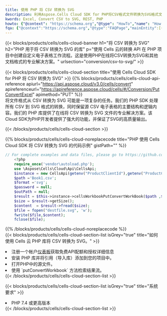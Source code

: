 ```yaml
---
title: 使用 PHP 将 CSV 转换为 SVG
description: 利用Aspose.Cells Cloud SDK for PHP将CSV格式文件转换为SVG格式文件。
kwords: Excel, Convert CSV to SVG, REST, PHP
howto: {"@context": "https://schema.org","@type": "HowTo","name": "How to convert CSV to SVG using the Cells Cloud PHP library.","description": "How to convert CSV to SVG using the Cells Cloud PHP library.","image": {"@type": "ImageObject"},"url": "/php/conversion/csv-to-svg/","step": [{ "@type": "HowToStep","name": "How to convert CSV to SVG using the Cells Cloud PHP library. step 1", "image": {"@type": "ImageObject",},"url": "/php/conversion/csv-to-svg/","text": "Register an account at <a href='https://dashboard.aspose.cloud/'>Dashboard</a> to get free API quota & authorization details",},{ "@type": "HowToStep","name": "How to convert CSV to SVG using the Cells Cloud PHP library. step 1", "image": {"@type": "ImageObject",},"url": "/php/conversion/csv-to-svg/","text": "Install PHP library and add the reference (import the library) to your project.",},{ "@type": "HowToStep","name": "How to convert CSV to SVG using the Cells Cloud PHP library. step 1", "image": {"@type": "ImageObject",},"url": "/php/conversion/csv-to-svg/","text": "Open the source file in PHP.",},{ "@type": "HowToStep","name": "How to convert CSV to SVG using the Cells Cloud PHP library. step 1", "image": {"@type": "ImageObject",},"url": "/php/conversion/csv-to-svg/","text": "Use the `putConvertWorkbook` method to retrieve the resulting stream.",}, ],"supply": {"@type": "HowToSupply","name": "document"},"tool": [{"@type": "HowToTool","name": "phpstorm, Visual Studio Code, Eclipse"},{"@type": "HowToTool","name": "Aspose Cells"}],"totalTime": "PT6M"}
fqa: {"@context":"https://schema.org","@type":"FAQPage","mainEntity":[{"@type":"Question","name":"Why convert file formats in C# using REST API?","acceptedAnswer":{"@type":"Answer","text":"Documents are encoded in many ways, and some files may be incompatible with the software you use. To open and read such files, just convert them to appropriate file formats.<br/><ol><li>Install .NET SDK and add the reference (import the library) to your project.</li><li>Open the source file in C# using REST API.</li><li>Call the PutConvertWorkbookRequest() method, passing an output filename with required extension.</li><li>Get the result of conversion as a separate file.</li></ol>"}},{"@type":"Question","name":"What file formats can I convert with your C# library?","acceptedAnswer":{"@type":"Answer","text":"We support a variety of file formats for conversion using .NET library, including XLSX, Excel, xls , PDF, CSV, HTML, Markdown, XML, PNG, JPG, TIFF, Json, TXT and many more."}},{"@type":"Question","name":"What is the maximum allowed file size for conversion using this .NET library?","acceptedAnswer":{"@type":"Answer","text":"There are no file size limits for format conversions using .NET library."}}]}
---
```

{{< blocks/products/cells/cells-cloud-banner h1="将 CSV 转换为 SVG" h2="PHP 用于将 CSV 转换为 SVG 的库" p="使用 Cells 云的转换 API 在 PHP 项目中创建自定义电子表格工作流程。这是使用PHP在线将CSV转换为SVG和其他文档格式的专业解决方案。" urlsection="conversion/csv-to-svg/" >}}

{{< blocks/products/cells/cells-cloud-section title="使用 Cells Cloud SDK for PHP 将 CSV 转换为 SVG" >}}
{{% blocks/products/cells/cells-cloud-api-reference apiurl="https://api.aspose.cloud/v3.0/cells/convert" apireferenceurl="https://apireference.aspose.cloud/cells/#/Conversion/PutConvertExcel" apimethod="PUT" %}}
<br/>
将文件格式从 CSV 转换为 SVG 可能是一项复杂的任务。我们的 PHP SDK 处理所有 CSV 到 SVG 格式的转换，同时保留源 CSV 电子表格的主要结构和逻辑内容。我们的 PHP 库提供了在线将 CSV 转换为 SVG 文件的专业解决方案。该Cloud SDK为PHP开发者提供了强大的功能，并保证了SVG的高质量输出。

{{< /blocks/products/cells/cells-cloud-section >}}

{{% blocks/products/cells/cells-cloud-noreplacecode title="PHP 使用 Cells Cloud SDK 将 CSV 转换为 SVG 的代码示例" gistPath="" %}}
 
```php
// For complete examples and data files, please go to https://github.com/aspose-cells-cloud/aspose-cells-cloud-php/
    <?php
    require_once('vendor\autoload.php');
    use \Aspose\Cells\Cloud\Api\CellsApi;
    $instance = new CellsApi(getenv("ProductClientId"),getenv("ProductClientSecret"));
    $path ='Book1.csv';    
    $format ='svg';
    $password = null;
    $outPath = null;      
    $result = $this->instance->cellsWorkbookPutConvertWorkBook($path ,$format, $password,  $outPath);
    $size = $result->getSize();
    $content  = $result->fread($size);
    $file = fopen("destfile.svg", 'w');
    fwrite($file,$content);
    fclose($file);
```
 
{{% /blocks/products/cells/cells-cloud-noreplacecode %}}
<br/>
{{< blocks/products/cells/cells-cloud-section-list isGrey="true" title="如何使用 Cells 云 PHP 库将 CSV 转换为 SVG。" >}}
<li>注册一个帐户<a href="https://dashboard.aspose.cloud/">仪表板</a>获取免费API配额和授权详细信息</li>
<li>安装 PHP 库并将引用（导入库）添加到您的项目中。</li>
<li>打开PHP中的源文件。</li>
<li>使用 `putConvertWorkbook` 方法检索结果流。</li>
{{< /blocks/products/cells/cells-cloud-section-list >}}

{{< blocks/products/cells/cells-cloud-section-list isGrey="true" title="系统要求" >}}
<li>PHP 7.4 或更高版本</li>
{{< /blocks/products/cells/cells-cloud-section-list >}}
